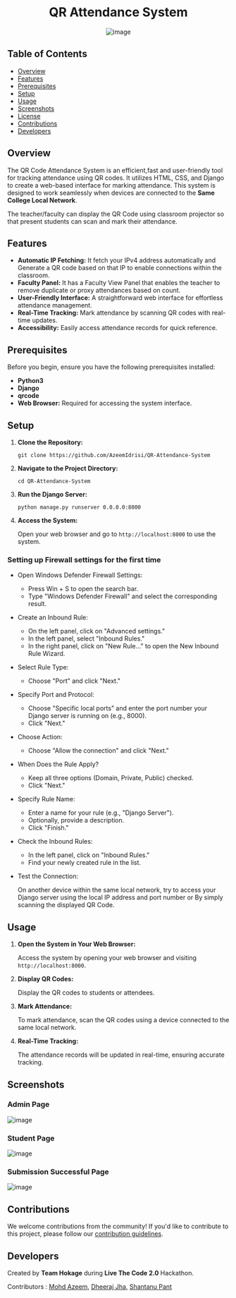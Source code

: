 <div align="center">

# QR Attendance System

![image](https://github.com/AzeemIdrisi/QR-Attendance-System/assets/112647789/dbc0c061-76d0-45bb-b5da-7f4373ffd073)

</div>

## Table of Contents

- [Overview](#overview)
- [Features](#features)
- [Prerequisites](#prerequisites)
- [Setup](#setup)
- [Usage](#usage)
- [Screenshots](#screenshots)
- [License](#license)
- [Contributions](#contributions)
- [Developers](#develpers)

## Overview

The QR Code Attendance System is an efficient,fast and user-friendly tool for tracking attendance using QR codes. It utilizes HTML, CSS, and Django to create a web-based interface for marking attendance. This system is designed to work seamlessly when devices are connected to the __Same College Local Network__.

The teacher/faculty can display the QR Code using classroom projector so that present students can scan and mark their attendance.

## Features

- **Automatic IP Fetching:** It fetch your IPv4 address automatically and Generate a QR code based on that IP to enable connections within the classroom.
- **Faculty Panel:** It has a Faculty View Panel that enables the teacher to remove duplicate or proxy attendances based on count.
- **User-Friendly Interface:** A straightforward web interface for effortless attendance management.
- **Real-Time Tracking:** Mark attendance by scanning QR codes with real-time updates.
- **Accessibility:** Easily access attendance records for quick reference.

## Prerequisites

Before you begin, ensure you have the following prerequisites installed:

- **Python3**
- **Django**
- **qrcode**
- **Web Browser:** Required for accessing the system interface.

## Setup

1. **Clone the Repository:**

   ```
   git clone https://github.com/AzeemIdrisi/QR-Attendance-System
   ```

2. **Navigate to the Project Directory:**

   ```
   cd QR-Attendance-System
   ```



4. **Run the Django Server:**

   ```
   python manage.py runserver 0.0.0.0:8000 
   ```

5. **Access the System:**

   Open your web browser and go to `http://localhost:8000` to use the system.

### Setting up Firewall settings for the first time

- Open Windows Defender Firewall Settings:

   - Press Win + S to open the search bar.
   - Type "Windows Defender Firewall" and select the corresponding result.

- Create an Inbound Rule:

   - On the left panel, click on "Advanced settings."
   - In the left panel, select "Inbound Rules."
   - In the right panel, click on "New Rule..." to open the New Inbound Rule Wizard.

- Select Rule Type:

   - Choose "Port" and click "Next."

- Specify Port and Protocol:

   - Choose "Specific local ports" and enter the port number your Django server is running on (e.g., 8000).
   - Click "Next."

- Choose Action:

   - Choose "Allow the connection" and click "Next."

- When Does the Rule Apply?

   - Keep all three options (Domain, Private, Public) checked.
   - Click "Next."

- Specify Rule Name:

   - Enter a name for your rule (e.g., "Django Server").
   - Optionally, provide a description.
   - Click "Finish."

- Check the Inbound Rules:

   - In the left panel, click on "Inbound Rules."
   - Find your newly created rule in the list.

- Test the Connection:

   On another device within the same local network, try to access your Django server using the local IP address and port number or By simply scanning the displayed QR Code.

## Usage

1. **Open the System in Your Web Browser:**

   Access the system by opening your web browser and visiting `http://localhost:8000`.


2. **Display QR Codes:**

   Display the QR codes to students or attendees.

3. **Mark Attendance:**

   To mark attendance, scan the QR codes using a device connected to the same local network.

4. **Real-Time Tracking:**

   The attendance records will be updated in real-time, ensuring accurate tracking.

## Screenshots

### Admin Page
![image](https://github.com/AzeemIdrisi/QR-Attendance-System/assets/112647789/e4c9f2d8-6b8e-44de-a63d-f7e5db45383e)

### Student Page
![image](https://github.com/AzeemIdrisi/QR-Attendance-System/assets/112647789/a8e2f4a7-831c-4ac5-8e1b-c917a9ca9001)

### Submission Successful Page
![image](https://github.com/AzeemIdrisi/QR-Attendance-System/assets/112647789/0f77779e-7648-4356-84c0-7db58b3e786c)


## Contributions

We welcome contributions from the community! If you'd like to contribute to this project, please follow our [contribution guidelines](CONTRIBUTING.md).

## Developers
Created by __Team Hokage__ during __Live The Code 2.0__ Hackathon.

Contributors : [Mohd Azeem](https://github.com/AzeemIdrisi), [Dheeraj Jha](https://github.com/Dheerajjha451), [Shantanu Pant](https://github.com/Shanty34)
